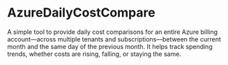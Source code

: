 # AzureDailyCostCompare
A simple tool to provide daily cost comparisons for an entire Azure billing account—across multiple tenants and subscriptions—between the current month and the same day of the previous month. It helps track spending trends, whether costs are rising, falling, or staying the same.
